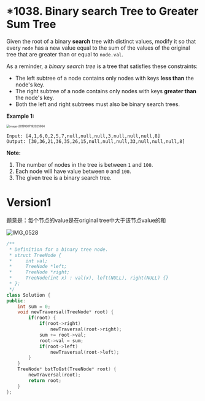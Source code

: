 # *1038. Binary search Tree to Greater Sum Tree

Given the root of a binary **search** tree with distinct values, modify it so that every `node` has a new value equal to the sum of the values of the original tree that are greater than or equal to `node.val`.

As a reminder, a *binary search tree* is a tree that satisfies these constraints:

- The left subtree of a node contains only nodes with keys **less than** the node's key.
- The right subtree of a node contains only nodes with keys **greater than** the node's key.
- Both the left and right subtrees must also be binary search trees.

 

**Example 1:**

<img src="/Users/jones/Library/Application Support/typora-user-images/image-20191007192025964.png" alt="image-20191007192025964" style="zoom:50%;" />

```
Input: [4,1,6,0,2,5,7,null,null,null,3,null,null,null,8]
Output: [30,36,21,36,35,26,15,null,null,null,33,null,null,null,8]
```

**Note:**

1. The number of nodes in the tree is between `1` and `100`.
2. Each node will have value between `0` and `100`.
3. The given tree is a binary search tree.





# Version1

题意是：每个节点的value是在original tree中大于该节点value的和

![IMG_0528](/Users/jones/Downloads/IMG_0528.jpg)

```cpp
/**
 * Definition for a binary tree node.
 * struct TreeNode {
 *     int val;
 *     TreeNode *left;
 *     TreeNode *right;
 *     TreeNode(int x) : val(x), left(NULL), right(NULL) {}
 * };
 */
class Solution {
public:
    int sum = 0;
    void newTraversal(TreeNode* root) {
        if(root) {
            if(root->right)
                newTraversal(root->right);
            sum += root->val;
            root->val = sum;
            if(root->left)
                newTraversal(root->left);
        }
    }
    TreeNode* bstToGst(TreeNode* root) {
        newTraversal(root);
        return root;   
    }
};
```

